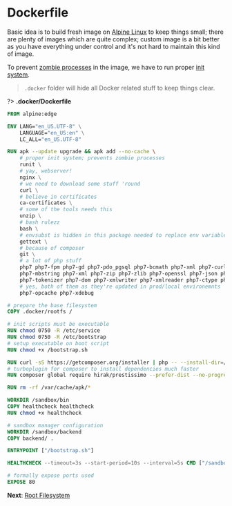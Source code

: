 # Dockerfile

Basic idea is to build fresh image on [Alpine Linux](https://alpinelinux.org/about/) to keep things small; there are plenty of images
which are quite complex; custom image is a bit better as you have everything under control and it's not hard to maintain this kind of image.

To prevent [zombie processes](https://en.wikipedia.org/wiki/Zombie_process) in the image, we have to run proper [init system](http://smarden.org/runit/).

> `.docker` folder will hide all Docker related stuff to keep things clear.

?> **.docker/Dockerfile**

```dockerfile
FROM alpine:edge

ENV LANG="en_US.UTF-8" \
    LANGUAGE="en_US:en" \
    LC_ALL="en_US.UTF-8"

RUN apk --update upgrade && apk add --no-cache \
	# proper init system; prevents zombie processes
	runit \
	# yay, webserver!
	nginx \
	# we need to download some stuff 'round
	curl \
	# believe in certificates 
	ca-certificates \
	# some of the tools needs this
	unzip \
	# bash rulezz
	bash \
	# envsubst is hidden in this package needed to replace env variables in files
	gettext \
	# because of composer
	git \
	# a lot of php stuff
	php7 php7-fpm php7-gd php7-pdo_pgsql php7-bcmath php7-xml php7-curl php7-intl \
	php7-mbstring php7-xml php7-zip php7-zlib php7-openssl php7-json php7-fileinfo \
	php7-tokenizer php7-dom php7-xmlwriter php7-xmlreader php7-ctype php7-phar \
	# yes, both of them as they're updated in prod/local environemnts
	php7-opcache php7-xdebug

# prepare the base filesystem
COPY .docker/rootfs /

# init scripts must be executable
RUN chmod 0750 -R /etc/service
RUN chmod 0750 -R /etc/bootstrap
# setup executable on boot script
RUN chmod +x /bootstrap.sh

RUN curl -sS https://getcomposer.org/installer | php -- --install-dir=/usr/bin --filename=composer
# turboplugin for composer to install dependencies much faster
RUN composer global require hirak/prestissimo --prefer-dist --no-progress

RUN rm -rf /var/cache/apk/*

WORKDIR /sandbox/bin
COPY healthcheck healthcheck
RUN chmod +x healthcheck

# sandbox manager configuration
WORKDIR /sandbox/backend
COPY backend/ .

ENTRYPOINT ["/bootstrap.sh"]

HEALTHCHECK --timeout=3s --start-period=10s --interval=5s CMD ["/sandbox/bin/healthcheck"]

# formally expose ports used
EXPOSE 80
```

**Next**: [Root Filesystem](/sandbox/rootfs)
